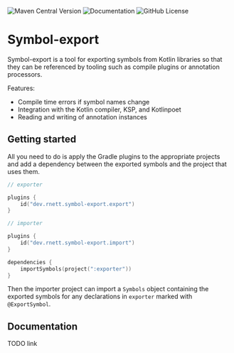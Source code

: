 ![Maven Central Version](https://img.shields.io/maven-central/v/dev.rnett.symbol-export/symbols?style=for-the-badge)
![Documentation](https://img.shields.io/badge/documentation-symbol--export.rnett.dev-blue?style=for-the-badge&link=https%3A%2F%2Fsymbol-export.rnett.dev%2F)
![GitHub License](https://img.shields.io/github/license/rnett/symbol-export?style=for-the-badge)

# Symbol-export

Symbol-export is a tool for exporting symbols from Kotlin libraries so that they can be referenced by tooling such as compile plugins or annotation processors.

Features:

- Compile time errors if symbol names change
- Integration with the Kotlin compiler, KSP, and Kotlinpoet
- Reading and writing of annotation instances

## Getting started

All you need to do is apply the Gradle plugins to the appropriate projects and add a dependency between the exported symbols and the project that uses them.

```kotlin
// exporter

plugins {
    id("dev.rnett.symbol-export.export")
}
```

```kotlin
// importer

plugins {
    id("dev.rnett.symbol-export.import")
}

dependencies {
    importSymbols(project(":exporter"))
}
```

Then the importer project can import a `Symbols` object containing the exported symbols for any declarations in `exporter` marked with `@ExportSymbol`.

## Documentation

TODO link